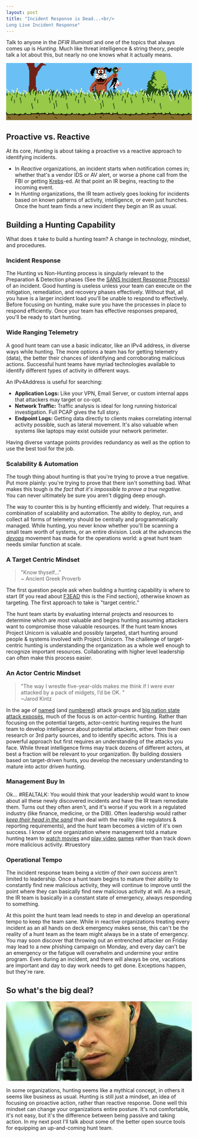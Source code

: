 ```yaml
---
layout: post
title: "Incident Response is Dead...<br/>
Long Live Incident Response"
---
```


Talk to anyone in the _DFIR Illuminati_ and one of the topics that always comes up is _Hunting_. Much like threat intelligence & string theory, people talk a lot about this, but nearly no one knows what it actually means.

![Get it? Hunting?](/public/hunting.png)

## Proactive vs. Reactive

At its core, _Hunting_ is about taking a proactive vs a reactive approach to identifying incidents.

- In _Reactive_ organizations, an incident starts when notification comes in; whether that's a vendor IDS or AV alert, or worse a phone call from the FBI or getting [Krebs](http://krebsonsecurity.com/)-ed. At that point an IR begins, reacting to the incoming event.
- In _Hunting_ organizations, the IR team actively goes looking for incidents based on known patterns of activity, intelligence, or even just hunches. Once the hunt team finds a new incident they begin an IR as usual.

## Building a Hunting Capability

What does it take to build a hunting team? A change in technology, mindset, and procedures.

###  Incident Response

The Hunting vs Non-Hunting process is singularly relevant to the Preparation & Detection phases (See the [SANS Incident Response Process](http://sroberts.github.io/2015/03/18/sans-ir/)) of an incident. Good hunting is useless unless your team can execute on the mitigation, remediation, and recovery phases effectively. Without that, all you have is a larger incident load you'll be unable to respond to effectively. Before focusing on hunting, make sure you have the processes in place to respond efficiently. Once your team has effective responses prepared, you'll be ready to start hunting.

### Wide Ranging Telemetry

A good hunt team can use a basic indicator, like an IPv4 address, in diverse ways while hunting. The more options a team has for getting telemetry (data), the better their chances of identifying and corroborating malicious actions. Successful hunt teams have myriad technologies available to identify different types of activity in different ways.

An IPv4Address is useful for searching:

- __Application Logs:__ Like your VPN, Email Server, or custom internal apps that attackers may target or co-opt.
- __Network Traffic:__ Traffic analysis is ideal for long running historical investigation. Full PCAP gives the full story.
- __Endpoint Logs:__ Getting data directly to clients makes correlating internal activity possible, such as lateral movement. It's also valuable when systems like laptops may exist outside your network perimeter.

Having diverse vantage points provides redundancy as well as the option to use the best tool for the job.

### Scalability & Automation

The tough thing about hunting is that you're trying to prove a true negative. Put more plainly: you're trying to prove that there isn't something bad. What makes this tough _is the fact that it's impossible to prove a true negative._ You can never ultimately be sure you aren't digging deep enough.

The way to counter this is by hunting efficiently and widely. That requires a combination of scalability and automation. The ability to deploy, run, and collect all forms of telemetry should be centrally and programmatically managed. While hunting, you never know whether you'll be scanning a small team worth of systems, or an entire division. Look at the advances the _[devops](http://theagileadmin.com/what-is-devops/)_ movement has made for the operations world: a great hunt team needs similar function at scale.

### A Target Centric Mindset

> <i class="fa fa-comments-o fa-3x pull-left"></i> "Know thyself..."<br/>~ Ancient Greek Proverb

The first question people ask when building a hunting capability is where to start (If you read about [F3EAD](http://sroberts.github.io/2015/03/24/f3ead/) this is the Find section), otherwise known as targeting. The first approach to take is "target centric."

The hunt team starts by evaluating internal projects and resources to determine which are most valuable and begins hunting assuming attackers want to compromise those valuable resources. If the hunt team knows Project Unicorn is valuable and possibly targeted, start hunting around people & systems involved with Project Unicorn. The challenge of target-centric hunting is understanding the organization as a whole well enough to recognize important resources. Collaborating with higher level leadership can often make this process easier.

### An Actor Centric Mindset

> <i class="fa fa-comments-o fa-3x pull-left"></i> "The way I wrestle five-year-olds makes me think if I were ever attacked by a pack of midgets, I’d be OK. " <br/> ~Jarod Kintz

In the age of [named](http://blog.crowdstrike.com/?s=hurricane+panda) (and [numbered](https://www.fireeye.com/blog/threat-research/2015/04/apt_30_and_the_mecha.html)) attack groups and [big nation state attack exposés](http://www.kaspersky.com/about/news/virus/2015/equation-group-the-crown-creator-of-cyber-espionage), much of the focus is on actor-centric hunting. Rather than focusing on the potential targets, actor-centric hunting requires the hunt team to develop intelligence about potential attackers, either from their own research or 3rd party sources, and to identify specific actors. This is a powerful approach but first requires an understanding of the attacks you face. While threat intelligence firms may track dozens of different actors, at best a fraction will be relevant to your organization. By building dossiers based on target-driven hunts, you develop the necessary understanding to mature into actor driven hunting.

### Management Buy In

Ok... #REALTALK: You would think that your leadership would want to know about all these newly discovered incidents and have the IR team remediate them. Turns out they often aren't, and it's worse if you work in a regulated industry (like finance, medicine, or the DIB). Often leadership would rather [_keep their head in the sand_](http://www.weedist.com/wp-content/uploads/2012/06/Head-In-Sand.jpg) than deal with the reality (like regulators & reporting requirements), and the hunt team becomes a victim of it's own success. I know of one organization where management told a mature hunting team to [watch movies](http://www.imdb.com/title/tt1190536/) and [play video games](http://www.hedgewars.org/) rather than track down more malicious activity. #truestory

### Operational Tempo

The incident response team being a _victim of their own success_ aren't limited to leadership. Once a hunt team begins to mature their ability to constantly find new malicious activity, they will continue to improve until the point where they can basically find new malicious activity at will. As a result, the IR team is basically in a constant state of emergency, always responding to something.

At this point the hunt team lead needs to step in and develop an operational tempo to keep the team sane. While in reactive organizations treating every incident as an all hands on deck emergency makes sense, this can't be the reality of a hunt team as the team might always be in a state of emergency. You may soon discover that throwing out an entrenched attacker on Friday may lead to a new phishing campaign on Monday, and every day can't be an emergency or the fatigue will overwhelm and undermine your entire program. Even during an incident, and there will always be one, vacations are important and day to day work needs to get done. Exceptions happen, but they're rare.

## So what's the big deal?

![A Borne Hunter!](/public/borne.png)

In some organizations, hunting seems like a mythical concept, in others it seems like business as usual. Hunting is still just a mindset, an idea of focusing on proactive action, rather than reactive response. Done well this mindset can change your organizations entire posture. It's not comfortable, it's not easy, but it's the difference between being passive and taking action. In my next post I'll talk about some of the better open source tools for equipping an up-and-coming hunt team.
